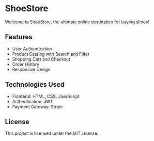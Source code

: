 # ShoeStore

Welcome to ShoeStore, the ultimate online destination for buying shoes!

## Features

- User Authentication
- Product Catalog with Search and Filter
- Shopping Cart and Checkout
- Order History
- Responsive Design

## Technologies Used

- Frontend: HTML, CSS, JavaScript
- Authentication: JWT
- Payment Gateway: Stripe

## License

This project is licensed under the MIT License.
